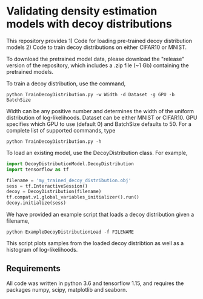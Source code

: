 Validating density estimation models with decoy distributions
============================================

This repository provides 1) Code for loading pre-trained decoy distribution models 2) Code to train decoy distributions on either CIFAR10 or MNIST.

To download the pretrained model data, please download the "release" version of the repository, which includes a .zip file (~1 Gb) containing  the pretrained models.

To train a decoy distribution, use the command,

`python TrainDecoyDistribution.py -w Width -d Dataset -g GPU -b BatchSize`

Width can be any positive number and determines the width of the uniform distribution of log-likelihoods. Dataset can be either MNIST or CIFAR10. GPU specifies which GPU to use (default 0) and BatchSize defaults to 50.
For a complete list of supported commands, type

`python TrainDecoyDistribution.py -h`

To load an existing model, use the DecoyDistribution class. For example,

```python
import DecoyDistributionModel.DecoyDistribution
import tensorflow as tf

filename = 'my_trained_decoy_distribution.obj'
sess = tf.InteractiveSession()
decoy = DecoyDistribution(filename)
tf.compat.v1.global_variables_initializer().run()
decoy.initialize(sess)
```

We have provided an example script that loads a decoy distribution given a filename,

`python ExampleDecoyDistributionLoad -f FILENAME`

This script plots samples from the loaded decoy distribtion as well as a histogram of log-likelihoods.

## Requirements

All code was written in python 3.6 and tensorflow 1.15, and requires the packages numpy, scipy, matplotlib and seaborn.


